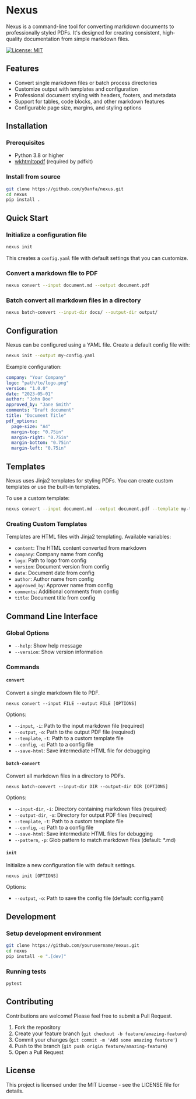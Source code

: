 # Nexus

Nexus is a command-line tool for converting markdown documents to professionally styled PDFs. It's designed for creating consistent, high-quality documentation from simple markdown files.

[![License: MIT](https://img.shields.io/badge/License-MIT-blue.svg)](https://opensource.org/licenses/MIT)

## Features

- Convert single markdown files or batch process directories
- Customize output with templates and configuration
- Professional document styling with headers, footers, and metadata
- Support for tables, code blocks, and other markdown features
- Configurable page size, margins, and styling options

## Installation

### Prerequisites

- Python 3.8 or higher
- [wkhtmltopdf](https://wkhtmltopdf.org/downloads.html) (required by pdfkit)

### Install from source

```bash
git clone https://github.com/y0anfa/nexus.git
cd nexus
pip install .
```

## Quick Start

### Initialize a configuration file

```bash
nexus init
```

This creates a `config.yaml` file with default settings that you can customize.

### Convert a markdown file to PDF

```bash
nexus convert --input document.md --output document.pdf
```

### Batch convert all markdown files in a directory

```bash
nexus batch-convert --input-dir docs/ --output-dir output/
```

## Configuration

Nexus can be configured using a YAML file. Create a default config file with:

```bash
nexus init --output my-config.yaml
```

Example configuration:

```yaml
company: "Your Company"
logo: "path/to/logo.png"
version: "1.0.0"
date: "2023-05-01"
author: "John Doe"
approved_by: "Jane Smith"
comments: "Draft document"
title: "Document Title"
pdf_options:
  page-size: "A4"
  margin-top: "0.75in"
  margin-right: "0.75in"
  margin-bottom: "0.75in"
  margin-left: "0.75in"
```

## Templates

Nexus uses Jinja2 templates for styling PDFs. You can create custom templates or use the built-in templates.

To use a custom template:

```bash
nexus convert --input document.md --output document.pdf --template my-template.html
```

### Creating Custom Templates

Templates are HTML files with Jinja2 templating. Available variables:

- `content`: The HTML content converted from markdown
- `company`: Company name from config
- `logo`: Path to logo from config
- `version`: Document version from config
- `date`: Document date from config
- `author`: Author name from config
- `approved_by`: Approver name from config
- `comments`: Additional comments from config
- `title`: Document title from config

## Command Line Interface

### Global Options

- `--help`: Show help message
- `--version`: Show version information

### Commands

#### `convert`

Convert a single markdown file to PDF.

```
nexus convert --input FILE --output FILE [OPTIONS]
```

Options:
- `--input`, `-i`: Path to the input markdown file (required)
- `--output`, `-o`: Path to the output PDF file (required)
- `--template`, `-t`: Path to a custom template file
- `--config`, `-c`: Path to a config file
- `--save-html`: Save intermediate HTML file for debugging

#### `batch-convert`

Convert all markdown files in a directory to PDFs.

```
nexus batch-convert --input-dir DIR --output-dir DIR [OPTIONS]
```

Options:
- `--input-dir`, `-i`: Directory containing markdown files (required)
- `--output-dir`, `-o`: Directory for output PDF files (required)
- `--template`, `-t`: Path to a custom template file
- `--config`, `-c`: Path to a config file
- `--save-html`: Save intermediate HTML files for debugging
- `--pattern`, `-p`: Glob pattern to match markdown files (default: *.md)

#### `init`

Initialize a new configuration file with default settings.

```
nexus init [OPTIONS]
```

Options:
- `--output`, `-o`: Path to save the config file (default: config.yaml)

## Development

### Setup development environment

```bash
git clone https://github.com/yourusername/nexus.git
cd nexus
pip install -e ".[dev]"
```

### Running tests

```bash
pytest
```

## Contributing

Contributions are welcome! Please feel free to submit a Pull Request.

1. Fork the repository
2. Create your feature branch (`git checkout -b feature/amazing-feature`)
3. Commit your changes (`git commit -m 'Add some amazing feature'`)
4. Push to the branch (`git push origin feature/amazing-feature`)
5. Open a Pull Request

## License

This project is licensed under the MIT License - see the LICENSE file for details.